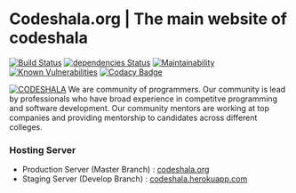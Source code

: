# Codeshala.org | The main website of codeshala 
[![Build Status](https://travis-ci.org/CodeShala/codeshala.org.svg?branch=master)](https://travis-ci.org/CodeShala/codeshala.org)
[![dependencies Status](https://david-dm.org/CodeShala/codeshala.org/status.svg)](https://david-dm.org/CodeShala/codeshala.org)
[![Maintainability](https://api.codeclimate.com/v1/badges/f37d4d4157772414cf56/maintainability)](https://codeclimate.com/github/CodeShala/codeshala.org/maintainability)
[![Known Vulnerabilities](https://snyk.io/test/github/codeshala/codeshala.org/badge.svg?targetFile=package.json)](https://snyk.io/test/github/codeshala/codeshala.org?targetFile=package.json)
[![Codacy Badge](https://api.codacy.com/project/badge/Grade/7126edb0882944dbab00a9cd6e319027)](https://www.codacy.com/app/vipinkhushu/codeshala.org)

[![CODESHALA](http://codeshala.org/assets/images/site_logo.png)](http://codeshala.org/assets/images/site_logo.png)
We are community of programmers. Our community is lead by professionals who have broad experience in competitve programming and software development. Our community mentors are working at top companies and providing mentorship to candidates across different colleges.

### Hosting Server

* Production Server (Master Branch) : [codeshala.org](http://codeshala.org)
* Staging Server (Develop Branch) : [codeshala.herokuapp.com](https://codeshala.herokuapp.com)


